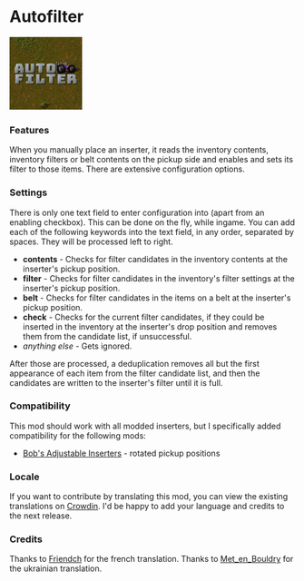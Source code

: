 # Autofilter
<img src="https://raw.githubusercontent.com/Wyrrrd/Autofilter/master/thumbnail.png" width="128" height="128">

### Features
When you manually place an inserter, it reads the inventory contents, inventory filters or belt contents on the pickup side and enables and sets its filter to those items. There are extensive configuration options.

### Settings

There is only one text field to enter configuration into (apart from an enabling checkbox). This can be done on the fly, while ingame. You can add each of the following keywords into the text field, in any order, separated by spaces. They will be processed left to right.

+ **contents** - Checks for filter candidates in the inventory contents at the inserter's pickup position.
+ **filter** - Checks for filter candidates in the inventory's filter settings at the inserter's pickup position.
+ **belt** - Checks for filter candidates in the items on a belt at the inserter's pickup position.
+ **check** - Checks for the current filter candidates, if they could be inserted in the inventory at the inserter's drop position and removes them from the candidate list, if unsuccessful.
+ *anything else* - Gets ignored.

After those are processed, a deduplication removes all but the first appearance of each item from the filter candidate list, and then the candidates are written to the inserter's filter until it is full.

### Compatibility
This mod should work with all modded inserters, but I specifically added compatibility for the following mods:

+ [Bob's Adjustable Inserters](https://mods.factorio.com/mod/bobinserters) - rotated pickup positions

### Locale
If you want to contribute by translating this mod, you can view the existing translations on [Crowdin](https://crowdin.com/project/factorio-mods-localization). I'd be happy to add your language and credits to the next release.

### Credits
Thanks to [Friendch](https://mods.factorio.com/user/Friendch) for the french translation.
Thanks to [Met_en_Bouldry](https://crowdin.com/profile/Met_en_Bouldry) for the ukrainian translation.
